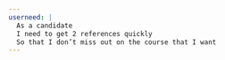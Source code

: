 ```yaml
---
userneed: |
  As a candidate
  I need to get 2 references quickly
  So that I don’t miss out on the course that I want
---
```

